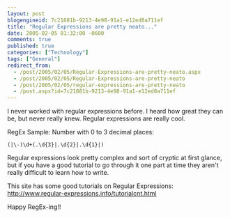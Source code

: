 ```yaml
---
layout: post
blogengineid: 7c21881b-9213-4e98-91a1-e12ed8a711ef
title: "Regular Expressions are pretty neato..."
date: 2005-02-05 01:32:00 -0600
comments: true
published: true
categories: ["Technology"]
tags: ["General"]
redirect_from: 
  - /post/2005/02/05/Regular-Expressions-are-pretty-neato.aspx
  - /post/2005/02/05/Regular-Expressions-are-pretty-neato
  - /post/2005/02/05/regular-expressions-are-pretty-neato
  - /post.aspx?id=7c21881b-9213-4e98-91a1-e12ed8a711ef
---
```


I never worked with regular expressions before. I heard how great they can be, but never really knew. Regular expressions are really cool.

RegEx Sample: Number with 0 to 3 decimal places:

```
(|\-)\d+(.\d{3}|.\d{2}|.\d{1}|)
```

Regular expressions look pretty complex and sort of cryptic at first glance, but if you have a good tutorial to go through it one part at time they aren't really difficult to learn how to write.

This site has some good tutorials on Regular Expressions: <A href="http://www.regular-expressions.info/tutorialcnt.html">http://www.regular-expressions.info/tutorialcnt.html</A>

Happy RegEx-ing!!
